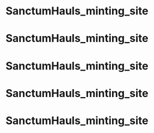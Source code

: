 # SanctumHauls_minting_site
# SanctumHauls_minting_site
# SanctumHauls_minting_site
# SanctumHauls_minting_site
# SanctumHauls_minting_site
